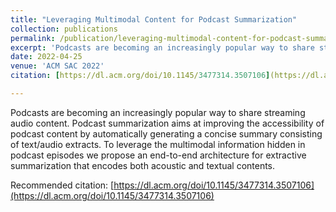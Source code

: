 ```yaml
---
title: "Leveraging Multimodal Content for Podcast Summarization"
collection: publications
permalink: /publication/leveraging-multimodal-content-for-podcast-summarization
excerpt: 'Podcasts are becoming an increasingly popular way to share streaming audio content. Podcast summarization aims at improving the accessibility of podcast content by automatically generating a concise summary consisting of text/audio extracts. Existing approaches either extract short audio snippets by means of speech summarization techniques or produce abstractive summaries of the speech transcription disregarding the podcast audio. To leverage the multimodal information hidden in podcast episodes we propose an end-to-end architecture for extractive summarization that encodes both acoustic and textual contents. It learns how to attend relevant multimodal features using an ad hoc, deep feature fusion network. The experimental results achieved on a real benchmark dataset show the benefits of integrating audio encodings into the extractive summarization process. The quality of the generated summaries is superior to those achieved by existing extractive methods.'
date: 2022-04-25
venue: 'ACM SAC 2022'
citation: [https://dl.acm.org/doi/10.1145/3477314.3507106](https://dl.acm.org/doi/10.1145/3477314.3507106)

---
```


Podcasts are becoming an increasingly popular way to share streaming audio content. Podcast summarization aims at improving the accessibility of podcast content by automatically generating a concise summary consisting of text/audio extracts. To leverage the multimodal information hidden in podcast episodes we propose an end-to-end architecture for extractive summarization that encodes both acoustic and textual contents. 

<!--[Download paper here](http://academicpages.github.io/files/paper1.pdf)-->

Recommended citation: [https://dl.acm.org/doi/10.1145/3477314.3507106](https://dl.acm.org/doi/10.1145/3477314.3507106)


